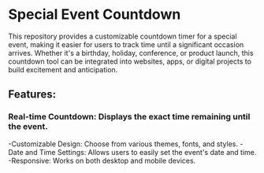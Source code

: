 # Special Event Countdown
This repository provides a customizable countdown timer for a special event, making it easier for users to track time until a significant occasion arrives. Whether it's a birthday, holiday, conference, or product launch, this countdown tool can be integrated into websites, apps, or digital projects to build excitement and anticipation.
## Features:
### Real-time Countdown: Displays the exact time remaining until the event.
-Customizable Design: Choose from various themes, fonts, and styles.
-Date and Time Settings: Allows users to easily set the event's date and time.
-Responsive: Works on both desktop and mobile devices.
